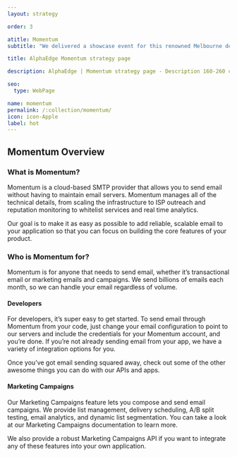 ```yaml
---
layout: strategy

order: 3

atitle: Momentum
subtitle: "We delivered a showcase event for this renowned Melbourne design company that emphaised their heritage and craftsmanship."

title: AlphaEdge Momentum strategy page

description: AlphaEdge | Momentum strategy page - Description 160-260 chars

seo:
  type: WebPage

name: momentum
permalink: /:collection/momentum/
icon: icon-Apple
label: hot
---
```


## Momentum Overview
### What is Momentum?
    
Momentum is a cloud-based SMTP provider that allows you to send email without having to maintain email servers. Momentum manages all of the technical details, from scaling the infrastructure to ISP outreach and reputation monitoring to whitelist services and real time analytics.
    
Our goal is to make it as easy as possible to add reliable, scalable email to your application so that you can focus on building the core features of your product.
    
### Who is Momentum for?
    
Momentum is for anyone that needs to send email, whether it’s transactional email or marketing emails and campaigns. We send billions of emails each month, so we can handle your email regardless of volume.
    
#### Developers
    
For developers, it’s super easy to get started. To send email through Momentum from your code, just change your email configuration to point to our servers and include the credentials for your Momentum account, and you’re done. If you’re not already sending email from your app, we have a variety of integration options for you.
    
Once you’ve got email sending squared away, check out some of the other awesome things you can do with our APIs and apps.
    
#### Marketing Campaigns
    
Our Marketing Campaigns feature lets you compose and send email campaigns. We provide list management, delivery scheduling, A/B split testing, email analytics, and dynamic list segmentation. You can take a look at our Marketing Campaigns documentation to learn more.
    
We also provide a robust Marketing Campaigns API if you want to integrate any of these features into your own application.